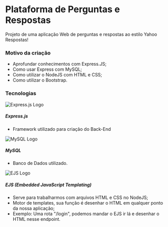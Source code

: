 # Plataforma de Perguntas e Respostas
Projeto de uma aplicação Web de perguntas e respostas ao estilo Yahoo Respostas!

### Motivo da criação
   
  * Aprofundar conhecimentos com Express.JS;
  * Como usar Express com MySQL;
  * Como utilizar o NodeJS com HTML e CSS;
  * Como utilizar o Bootstrap.
  
### Tecnologias
   
  ![Express.js Logo](https://d2vs8yx90uvogk.cloudfront.net/2019/11/ExpressJS.png) 
  ##### Express.js
  * Framework utilizado para criação do Back-End
  
  
  
  
  ![MySQL Logo](https://lh3.googleusercontent.com/proxy/RlcmOWBHcMgJzalWhw6wgngkgNEv2CobGFFdjGJFIm3OKQdyMF6ppY7uzTGw_4D2Syw62aejWS_2cs31Ee0KCm7W6HidRISWkU9LTdz_2CfKmnDZ26TKGyLMEAE)
  ##### MySQL
  * Banco de Dados utilizado.
  
  
  
  
  ![EJS Logo](https://glatchdesign.com/wp-content/uploads/2016/04/eyecatch_160417.gif)
  ##### EJS (Embedded JavaScript Templating)
  * Serve para trabalharmos com arquivos HTML e CSS no NodeJS;
  * Motor de templates, sua função é desenhar o HTML em qualquer ponto da nossa aplicação;
  * Exemplo: Uma rota "/login", podemos mandar o EJS ir lá e desenhar o HTML nesse endpoint.
  
  
  
